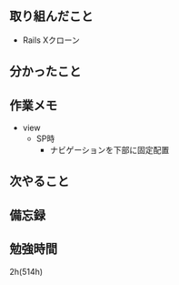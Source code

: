 ## 取り組んだこと
- Rails Xクローン

## 分かったこと
## 作業メモ
- view
  - SP時
    - ナビゲーションを下部に固定配置
## 次やること

## 備忘録

## 勉強時間
2h(514h)